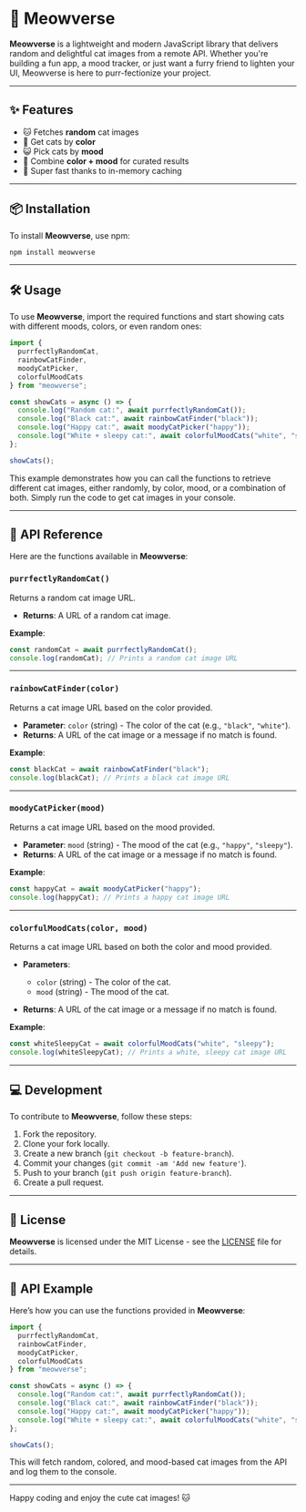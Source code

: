 # 🐾 Meowverse

**Meowverse** is a lightweight and modern JavaScript library that delivers random and delightful cat images from a remote API. Whether you're building a fun app, a mood tracker, or just want a furry friend to lighten your UI, Meowverse is here to purr-fectionize your project.

---

## ✨ Features

- 🐱 Fetches **random** cat images
- 🎨 Get cats by **color**
- 😺 Pick cats by **mood**
- 🌈 Combine **color + mood** for curated results
- 🚀 Super fast thanks to in-memory caching

---

## 📦 Installation

To install **Meowverse**, use npm:

```bash
npm install meowverse
```

---

## 🛠️ Usage

To use **Meowverse**, import the required functions and start showing cats with different moods, colors, or even random ones:

```js
import {
  purrfectlyRandomCat,
  rainbowCatFinder,
  moodyCatPicker,
  colorfulMoodCats
} from "meowverse";

const showCats = async () => {
  console.log("Random cat:", await purrfectlyRandomCat());
  console.log("Black cat:", await rainbowCatFinder("black"));
  console.log("Happy cat:", await moodyCatPicker("happy"));
  console.log("White + sleepy cat:", await colorfulMoodCats("white", "sleepy"));
};

showCats();
```

This example demonstrates how you can call the functions to retrieve different cat images, either randomly, by color, mood, or a combination of both. Simply run the code to get cat images in your console.

---

## 📖 API Reference

Here are the functions available in **Meowverse**:

### `purrfectlyRandomCat()`

Returns a random cat image URL.

* **Returns**: A URL of a random cat image.

**Example**:

```js
const randomCat = await purrfectlyRandomCat();
console.log(randomCat); // Prints a random cat image URL
```

---

### `rainbowCatFinder(color)`

Returns a cat image URL based on the color provided.

* **Parameter**: `color` (string) - The color of the cat (e.g., `"black"`, `"white"`).
* **Returns**: A URL of the cat image or a message if no match is found.

**Example**:

```js
const blackCat = await rainbowCatFinder("black");
console.log(blackCat); // Prints a black cat image URL
```

---

### `moodyCatPicker(mood)`

Returns a cat image URL based on the mood provided.

* **Parameter**: `mood` (string) - The mood of the cat (e.g., `"happy"`, `"sleepy"`).
* **Returns**: A URL of the cat image or a message if no match is found.

**Example**:

```js
const happyCat = await moodyCatPicker("happy");
console.log(happyCat); // Prints a happy cat image URL
```

---

### `colorfulMoodCats(color, mood)`

Returns a cat image URL based on both the color and mood provided.

* **Parameters**:

  * `color` (string) - The color of the cat.
  * `mood` (string) - The mood of the cat.
* **Returns**: A URL of the cat image or a message if no match is found.

**Example**:

```js
const whiteSleepyCat = await colorfulMoodCats("white", "sleepy");
console.log(whiteSleepyCat); // Prints a white, sleepy cat image URL
```

---

## 💻 Development

To contribute to **Meowverse**, follow these steps:

1. Fork the repository.
2. Clone your fork locally.
3. Create a new branch (`git checkout -b feature-branch`).
4. Commit your changes (`git commit -am 'Add new feature'`).
5. Push to your branch (`git push origin feature-branch`).
6. Create a pull request.

---

## 📝 License

**Meowverse** is licensed under the MIT License - see the [LICENSE](LICENSE) file for details.

---

## 🤖 API Example

Here’s how you can use the functions provided in **Meowverse**:

```js
import {
  purrfectlyRandomCat,
  rainbowCatFinder,
  moodyCatPicker,
  colorfulMoodCats
} from "meowverse";

const showCats = async () => {
  console.log("Random cat:", await purrfectlyRandomCat());
  console.log("Black cat:", await rainbowCatFinder("black"));
  console.log("Happy cat:", await moodyCatPicker("happy"));
  console.log("White + sleepy cat:", await colorfulMoodCats("white", "sleepy"));
};

showCats();
```

This will fetch random, colored, and mood-based cat images from the API and log them to the console.

---

Happy coding and enjoy the cute cat images! 🐱
